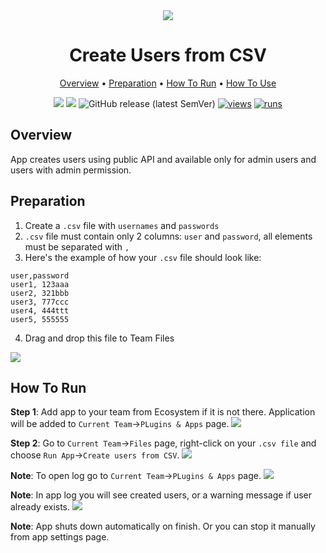 <div align="center" markdown>

<img src="https://i.imgur.com/I3gDQn7.png"/>

# Create Users from CSV

<p align="center">
  <a href="#Overview">Overview</a> •
  <a href="#Preparation">Preparation</a> •
  <a href="#How-To-Run">How To Run</a> •
  <a href="#How-To-Use">How To Use</a>
</p>

[![](https://img.shields.io/badge/supervisely-ecosystem-brightgreen)](https://ecosystem.supervise.ly/apps/create-users-from-csv)
[![](https://img.shields.io/badge/slack-chat-green.svg?logo=slack)](https://supervise.ly/slack)
![GitHub release (latest SemVer)](https://img.shields.io/github/v/release/supervisely-ecosystem/create-users-from-csv)
[![views](https://app.supervise.ly/img/badges/views/supervisely-ecosystem/create-users-from-csv)](https://supervise.ly)
[![runs](https://app.supervise.ly/img/badges/runs/supervisely-ecosystem/create-users-from-csv)](https://supervise.ly)

</div>

## Overview

App creates users using public API and available only for admin users and users with admin permission.


## Preparation

1. Create a `.csv` file with `usernames` and `passwords`
2. `.csv` file must contain only 2 columns: `user` and `password`, all elements must be separated with `,`
3. Here's the example of how your `.csv` file should look like:
```
user,password
user1, 123aaa
user2, 321bbb
user3, 777ccc
user4, 444ttt
user5, 555555
```

4. Drag and drop this file to Team Files
<img src="https://i.imgur.com/mgzaJTu.giff"/>

## How To Run 
**Step 1**: Add app to your team from Ecosystem if it is not there. Application will be added to `Current Team`->`PLugins & Apps` page.
<img src="https://i.imgur.com/trrHF5g.png"/> 

**Step 2**: Go to `Current Team`->`Files` page, right-click on your `.csv file` and choose `Run App`->`Create users from CSV`.
<img src="https://i.imgur.com/qlEcP2t.png"/> 

**Note**: To open log go to `Current Team`->`PLugins & Apps` page.
<img src="https://i.imgur.com/mzVYWKF.png"/>

**Note**: In app log you will see created users, or a warning message if user already exists.
<img src="https://i.imgur.com/1d5scxy.png"/>

**Note**: App shuts down automatically on finish. Or you can stop it manually from app settings page.
